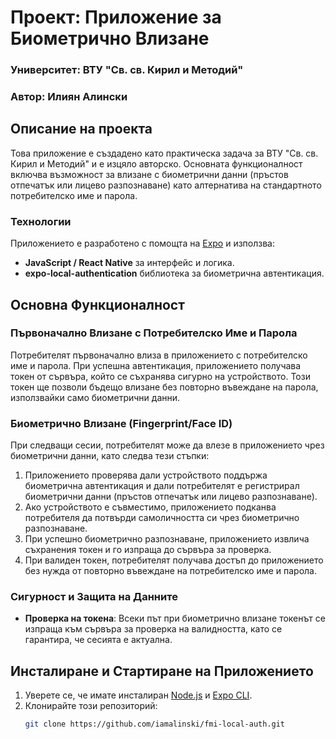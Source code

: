 # Проект: Приложение за Биометрично Влизане

### Университет: ВТУ "Св. св. Кирил и Методий"
### Автор: Илиян Алински

## Описание на проекта

Това приложение е създадено като практическа задача за ВТУ "Св. св. Кирил и Методий" и е изцяло авторско. Основната функционалност включва възможност за влизане с биометрични данни (пръстов отпечатък или лицево разпознаване) като алтернатива на стандартното потребителско име и парола. 

### Технологии

Приложението е разработено с помощта на [Expo](https://expo.dev/) и използва:
- **JavaScript / React Native** за интерфейс и логика.
- **expo-local-authentication** библиотека за биометрична автентикация.

## Основна Функционалност

### Първоначално Влизане с Потребителско Име и Парола

Потребителят първоначално влиза в приложението с потребителско име и парола. При успешна автентикация, приложението получава токен от сървъра, който се съхранява сигурно на устройството. Този токен ще позволи бъдещо влизане без повторно въвеждане на парола, използвайки само биометрични данни.

### Биометрично Влизане (Fingerprint/Face ID)

При следващи сесии, потребителят може да влезе в приложението чрез биометрични данни, като следва тези стъпки:
1. Приложението проверява дали устройството поддържа биометрична автентикация и дали потребителят е регистрирал биометрични данни (пръстов отпечатък или лицево разпознаване).
2. Ако устройството е съвместимо, приложението подканва потребителя да потвърди самоличността си чрез биометрично разпознаване.
3. При успешно биометрично разпознаване, приложението извлича съхранения токен и го изпраща до сървъра за проверка.
4. При валиден токен, потребителят получава достъп до приложението без нужда от повторно въвеждане на потребителско име и парола.

### Сигурност и Защита на Данните

- **Проверка на токена**: Всеки път при биометрично влизане токенът се изпраща към сървъра за проверка на валидността, като се гарантира, че сесията е актуална.

## Инсталиране и Стартиране на Приложението

1. Уверете се, че имате инсталиран [Node.js](https://nodejs.org/) и [Expo CLI](https://docs.expo.dev/get-started/installation/).
2. Клонирайте този репозиторий:
   ```bash
   git clone https://github.com/iamalinski/fmi-local-auth.git
